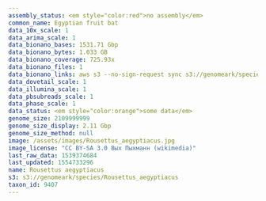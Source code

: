 ```yaml
---
assembly_status: <em style="color:red">no assembly</em>
common_name: Egyptian fruit bat
data_10x_scale: 1
data_arima_scale: 1
data_bionano_bases: 1531.71 Gbp
data_bionano_bytes: 1.033 GB
data_bionano_coverage: 725.93x
data_bionano_files: 1
data_bionano_links: aws s3 --no-sign-request sync s3://genomeark/species/Rousettus_aegyptiacus/mRouAeg1/genomic_data/bionano/ .<br>
data_dovetail_scale: 1
data_illumina_scale: 1
data_pbsubreads_scale: 1
data_phase_scale: 1
data_status: <em style="color:orange">some data</em>
genome_size: 2109999999
genome_size_display: 2.11 Gbp
genome_size_method: null
image: /assets/images/Rousettus_aegyptiacus.jpg
image_license: "CC BY-SA 3.0 Вых Пыхманн (wikimedia)"
last_raw_data: 1539374684
last_updated: 1554733296
name: Rousettus aegyptiacus
s3: s3://genomeark/species/Rousettus_aegyptiacus
taxon_id: 9407
---
```

